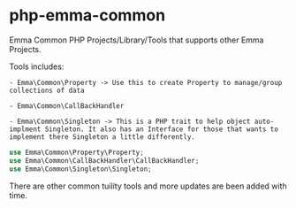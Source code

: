 # php-emma-common
 Emma Common PHP Projects/Library/Tools that supports other Emma Projects.

Tools includes:

    - Emma\Common\Property -> Use this to create Property to manage/group collections of data
    
    - Emma\Common\CallBackHandler
    
    - Emma\Common\Singleton -> This is a PHP trait to help object auto-implment Singleton. It also has an Interface for those that wants to implement there Singleton a little differently.

 ```php
use Emma\Common\Property\Property;
use Emma\Common\CallBackHandler\CallBackHandler;
use Emma\Common\Singleton\Singleton;
```
There are other common tuility tools and more updates are been added with time.

